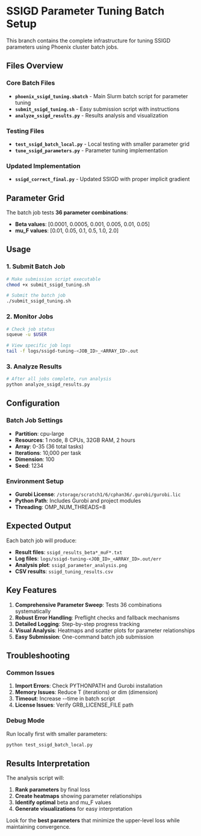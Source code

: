 # SSIGD Parameter Tuning Batch Setup

This branch contains the complete infrastructure for tuning SSIGD parameters using Phoenix cluster batch jobs.

## Files Overview

### Core Batch Files
- **`phoenix_ssigd_tuning.sbatch`** - Main Slurm batch script for parameter tuning
- **`submit_ssigd_tuning.sh`** - Easy submission script with instructions
- **`analyze_ssigd_results.py`** - Results analysis and visualization

### Testing Files
- **`test_ssigd_batch_local.py`** - Local testing with smaller parameter grid
- **`tune_ssigd_parameters.py`** - Parameter tuning implementation

### Updated Implementation
- **`ssigd_correct_final.py`** - Updated SSIGD with proper implicit gradient

## Parameter Grid

The batch job tests **36 parameter combinations**:
- **Beta values**: [0.0001, 0.0005, 0.001, 0.005, 0.01, 0.05]
- **mu_F values**: [0.01, 0.05, 0.1, 0.5, 1.0, 2.0]

## Usage

### 1. Submit Batch Job
```bash
# Make submission script executable
chmod +x submit_ssigd_tuning.sh

# Submit the batch job
./submit_ssigd_tuning.sh
```

### 2. Monitor Jobs
```bash
# Check job status
squeue -u $USER

# View specific job logs
tail -f logs/ssigd-tuning-<JOB_ID>_<ARRAY_ID>.out
```

### 3. Analyze Results
```bash
# After all jobs complete, run analysis
python analyze_ssigd_results.py
```

## Configuration

### Batch Job Settings
- **Partition**: cpu-large
- **Resources**: 1 node, 8 CPUs, 32GB RAM, 2 hours
- **Array**: 0-35 (36 total tasks)
- **Iterations**: 10,000 per task
- **Dimension**: 100
- **Seed**: 1234

### Environment Setup
- **Gurobi License**: `/storage/scratch1/6/cphan36/.gurobi/gurobi.lic`
- **Python Path**: Includes Gurobi and project modules
- **Threading**: OMP_NUM_THREADS=8

## Expected Output

Each batch job will produce:
- **Result files**: `ssigd_results_beta*_muF*.txt`
- **Log files**: `logs/ssigd-tuning-<JOB_ID>_<ARRAY_ID>.out/err`
- **Analysis plot**: `ssigd_parameter_analysis.png`
- **CSV results**: `ssigd_tuning_results.csv`

## Key Features

1. **Comprehensive Parameter Sweep**: Tests 36 combinations systematically
2. **Robust Error Handling**: Preflight checks and fallback mechanisms
3. **Detailed Logging**: Step-by-step progress tracking
4. **Visual Analysis**: Heatmaps and scatter plots for parameter relationships
5. **Easy Submission**: One-command batch job submission

## Troubleshooting

### Common Issues
1. **Import Errors**: Check PYTHONPATH and Gurobi installation
2. **Memory Issues**: Reduce T (iterations) or dim (dimension)
3. **Timeout**: Increase --time in batch script
4. **License Issues**: Verify GRB_LICENSE_FILE path

### Debug Mode
Run locally first with smaller parameters:
```bash
python test_ssigd_batch_local.py
```

## Results Interpretation

The analysis script will:
1. **Rank parameters** by final loss
2. **Create heatmaps** showing parameter relationships
3. **Identify optimal** beta and mu_F values
4. **Generate visualizations** for easy interpretation

Look for the **best parameters** that minimize the upper-level loss while maintaining convergence.
